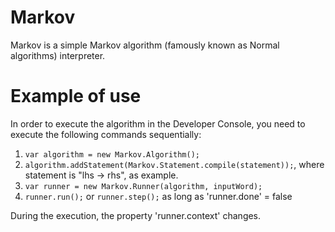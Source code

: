 # Markov
Markov is a simple Markov algorithm (famously known as Normal algorithms) interpreter.
# Example of use
In order to execute the algorithm in the Developer Console, you need to execute the following commands sequentially:
1. `var algorithm = new Markov.Algorithm();`
1. `algorithm.addStatement(Markov.Statement.compile(statement));`, where statement is "lhs -> rhs", as example.
1. `var runner = new Markov.Runner(algorithm, inputWord);`
1. `runner.run();` or `runner.step();` as long as 'runner.done' = false

During the execution, the property 'runner.context' changes.
